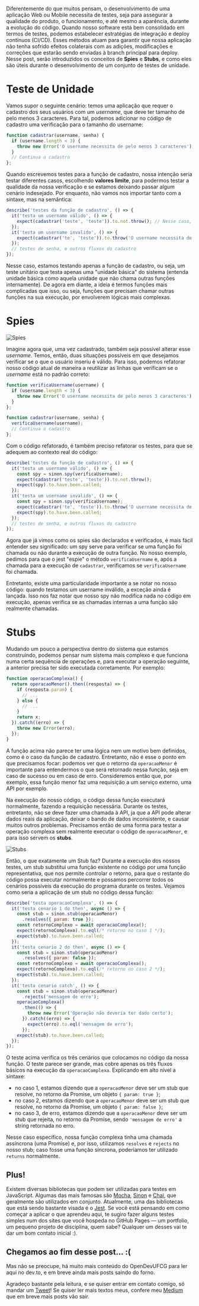 Diferentemente do que muitos pensam, o desenvolvimento de uma aplicação Web ou Mobile necessita de testes, seja para assegurar a qualidade do produto, o funcionamento, e até mesmo a aparência, durante a evolução do código.
Quando nosso software está bem consolidado em termos de testes, podemos estabelecer estratégias de integração e deploy contínuos (CI/CD). Esses métodos atuam para garantir que nossa aplicação não tenha sofrido efeitos colaterais com as adições, modificações e correções que estarão sendo enviadas à branch principal para deploy. Nesse post, serão introduzidos os conceitos de **Spies** e **Stubs**, e como eles são úteis durante o desenvolvimento de um conjunto de testes de unidade.

# Teste de Unidade

Vamos supor o seguinte cenário: temos uma aplicação que requer o cadastro dos seus usuários com um *username*, que deve ter tamanho de pelo menos 3 caracteres. Para tal, podemos adicionar no código de cadastro uma verificação para o tamanho do username:

```javascript
function cadastrar(username, senha) {
  if (username.length < 3) {
    throw new Error('O username necessita de pelo menos 3 caracteres');
  }
  // Continua o cadastro
};
```

Quando escrevemos testes para a função de cadastro, nossa intenção seria testar diferentes casos, escolhendo **valores limite**, para podermos testar a qualidade da nossa verificação e se estamos deixando passar algum cenário indesejado. Por enquanto, não vamos nos importar tanto com a sintaxe, mas na semântica:

```javascript
describe('testes da função de cadastro', () => {
  it('testa um username válido', () => {
    expect(cadastrar('teste', 'teste')).to.not.throw(); // Nesse caso, espera-se que não seja lançado um erro, visto que o username tem três ou mais caracteres
  });
  it('testa um username invalido', () => {
    expect(cadastrar('te', 'teste')).to.throw('O username necessita de pelo menos 3 caracteres'); // Nesse outro caso, como o username tem menos de 3 caracteres, espera-se que seja lançado um erro com a mensagem descrita
  });
  // testes de senha, e outros fluxos do cadastro
});
```

Nesse caso, estamos testando apenas a função de cadastro, ou seja, um teste unitário que testa apenas uma "unidade básica" do sistema (entenda unidade básica como aquela unidade que não chama outras funções internamente). De agora em diante, a ideia é termos funções mais complicadas que isso, ou seja, funções que precisam chamar outras funções na sua execução, por envolverem lógicas mais complexas.

# Spies

![Spies](https://pbs.twimg.com/profile_images/951185073402994688/pKyQmqYh.jpg)

Imagine agora que, uma vez cadastrado, também seja possível alterar esse *username*. Temos, então, duas situações possíveis em que desejamos verificar se o que o usuário inseriu é válido. Para isso, podemos refatorar nosso código atual de maneira a reutilizar as linhas que verificam se o *username* está no padrão correto:

```javascript
function verificaUsername(username) {
  if (username.length < 3) {
    throw new Error('O username necessita de pelo menos 3 caracteres');
  }
};

function cadastrar(username, senha) {
  verificaUsername(username);
  // Continua o cadastro
};
```

Com o código refatorado, é também preciso refatorar os testes, para que se adequem ao contexto real do código:

```javascript
describe('testes da função de cadastro', () => {
  it('testa um username válido', () => {
    const spy = sinon.spy(verificaUsername);
    expect(cadastrar('teste', 'teste')).to.not.throw();
    expect(spy).to.have.been.called;
  });
  it('testa um username invalido', () => {
    const spy = sinon.spy(verificaUsername);
    expect(cadastrar('te', 'teste')).to.throw('O username necessita de pelo menos 3 caracteres');
    expect(spy).to.have.been.called;
  });
  // testes de senha, e outros fluxos do cadastro
});
```

Agora que já vimos como os spies são declarados e verificados, é mais fácil entender seu significado: um spy serve para verificar se uma função foi chamada ou não durante a execução de outra função. No nosso exemplo, pedimos para que o jest "espie" o método `verificaUsername` e, após a chamada para a execução de `cadastrar`, verificamos se `verificaUsername` foi chamada. 

Entretanto, existe uma particularidade importante a se notar no nosso código: quando testamos um username inválido, a exceção ainda é lançada. Isso nos faz notar que nosso spy não modifica nada no código em execução, apenas verifica se as chamadas internas a uma função são realmente chamadas.

# Stubs

Mudando um pouco a perspectiva dentro do sistema que estamos construindo, podemos pensar num sistema mais complexo e que funciona numa certa sequência de operações e, para executar a operação seguinte, a anterior precisa ter sido executada corretamente. Por exemplo:

```javascript
function operacaoComplexa() {
  return operacaoMenor().then((resposta) => {
    if (resposta.param) {
      // ...
    } else {
      // ...
    }
    return x;
  }).catch((erro) => {
    throw new Error(erro);
  });
}
```

A função acima não parece ter uma lógica nem um motivo bem definidos, como é o caso da função de cadastro. Entretanto, não é esse o ponto em que precisamos focar: podemos ver que o retorno da `operacaoMenor` é importante para entendermos o que será retornado nessa função, seja em caso de sucesso ou em caso de erro. Consideremos então que, por exemplo, essa função menor faz uma requisição a um serviço externo, uma API por exemplo.

Na execução do nosso código, o código dessa função executará normalmente, fazendo a requisição necessária. Durante os testes, entretanto, não se deve fazer uma chamada à API, ja que a API pode alterar dados reais da aplicação, deixar o bando de dados inconsistente, e causar muitos outros problemas. Precisamos então de uma forma para testar a operação complexa sem realmente executar o código de `operacaoMenor`, e para isso servem os **stubs**.

![Stubs](https://i0.wp.com/yukaichou.com/wp-content/uploads/2014/10/Gamification-vs-Manipulation-image.jpg?resize=600%2C375&ssl=1)

Então, o que exatamente um Stub faz? Durante a execução dos nossos testes, um stub substitui uma função existente no código por uma função representativa, que nos permite controlar o retorno, para que o restante do código possa executar normalmente e possamos percorrer todos os cenários possíveis da execução do programa durante os testes. Vejamos como seria a aplicação de um stub no código dessa função:

```javascript
describe('testa operacaoComplexa', () => {
  it('testa cenario 1 do then', async () => {
    const stub = sinon.stub(operacaoMenor)
      .resolves({ param: true });
    const retornoComplexo = await operacaoComplexa();
    expect(retornoComplexo).to.eql(/* retorno no caso 1 */);
    expect(stub).to.have.been.called;
  });
  it('testa cenario 2 do then', async () => {
    const stub = sinon.stub(operacaoMenor)
      .resolves({ param: false });
    const retornoComplexo = await operacaoComplexa();
    expect(retornoComplexo).to.eql(/* retorno no caso 2 */);
    expect(stub).to.have.been.called;
  });
  it('testa cenario catch', () => {
    const stub = sinon.stub(operacaoMenor)
      .rejects('mensagem de erro');
    operacaoComplexa()
      .then(() => {
        throw new Error('Operação não deveria ter dado certo');
      }).catch((erro) => {
        expect(erro).to.eql('mensagem de erro');
      });
    expect(stub).to.have.been.called;
  });
});
```

O teste acima verifica os três cenários que colocamos no código da nossa função. O teste parece ser grande, mas cobre apenas os três fluxos básicos na execução da `operacaoComplexa`. Explicando em alto nível a sintaxe:
* no caso 1, estamos dizendo que a `operacaoMenor` deve ser um stub que resolve, no retorno da Promise, um objeto `{ param: true }`;
* no caso 2, estamos dizendo que a `operacaoMenor` deve ser um stub que resolve, no retorno da Promise, um objeto `{ param: false }`;
* no caso 3, de erro, estamos dizendo que a `operacaoMenor` deve ser um stub que rejeita, no retorno da Promise, sendo `'mensagem de erro'` a string retornada no erro.

Nesse caso específico, nossa função complexa tinha uma chamada assíncrona (uma Promise) e, por isso, utilizamos `resolves` e `rejects` no nosso stub; caso fosse uma função síncrona, poderíamos ter utilizado `returns` normalmente.

## Plus!

Existem diversas bibliotecas que podem ser utilizadas para testes em JavaScript. Algumas das mais famosas são [Mocha](https://mochajs.org/#getting-started), [Sinon](https://sinonjs.org) e [Chai](https://chaijs.com), que geralmente são utilizados em conjunto. Atualmente, uma das bibliotecas que está sendo bastante visada é o [Jest](https://jestjs.io). Se você está pensando em como começar a aplicar o que aprendeu aqui, te sugiro fazer alguns testes simples num dos sites que você hospeda no GitHub Pages — um portfolio, um pequeno projeto de disciplina, quem sabe? Qualquer um desses vai te dar um bom contato inicial :).

## Chegamos ao fim desse post... :(

Mas não se preocupe, há muito mais conteúdo do OpenDevUFCG para ler aqui no dev.to, e em breve ainda mais posts saindo do forno.

Agradeço bastante pela leitura, e se quiser entrar em contato comigo, só mandar um [Tweet](https://twitter.com/juliobguedes)! Se quiser ler mais textos meus, confere meu [Medium](https://medium.com/@Juliobguedes/) que em breve mais posts vão sair.
